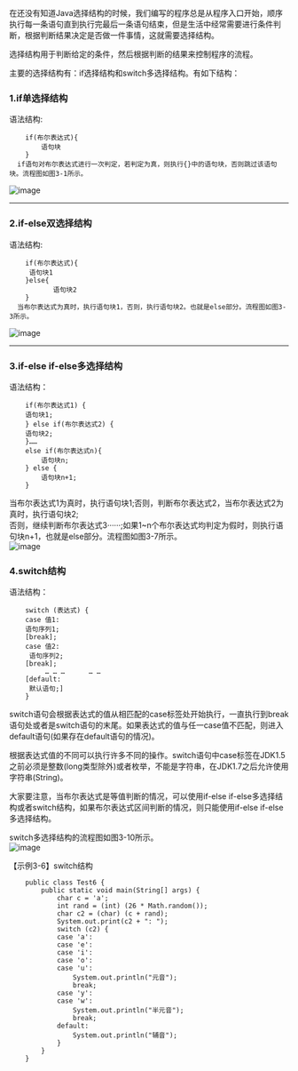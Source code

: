 在还没有知道Java选择结构的时候，我们编写的程序总是从程序入口开始，顺序执行每一条语句直到执行完最后一条语句结束，但是生活中经常需要进行条件判断，根据判断结果决定是否做一件事情，这就需要选择结构。

选择结构用于判断给定的条件，然后根据判断的结果来控制程序的流程。

主要的选择结构有：if选择结构和switch多选择结构。有如下结构：

### 1.if单选择结构  

语法结构:

        if(布尔表达式){
            语句块
        }
      if语句对布尔表达式进行一次判定，若判定为真，则执行{}中的语句块，否则跳过该语句块。流程图如图3-1所示。
![image]()  

***
### 2.if-else双选择结构

语法结构:

        if(布尔表达式){
         语句块1
        }else{
               语句块2
        }
      当布尔表达式为真时，执行语句块1，否则，执行语句块2。也就是else部分。流程图如图3-3所示。
![image]()  

***
### 3.if-else if-else多选择结构
语法结构：

        if(布尔表达式1) {  
        语句块1;  
        } else if(布尔表达式2) {  
        语句块2;  
        }……  
        else if(布尔表达式n){  
            语句块n;  
        } else {  
            语句块n+1;  
        }  
当布尔表达式1为真时，执行语句块1;否则，判断布尔表达式2，当布尔表达式2为真时，执行语句块2;  
否则，继续判断布尔表达式3······;如果1~n个布尔表达式均判定为假时，则执行语句块n+1，也就是else部分。流程图如图3-7所示。  
![image]()  

### 4.switch结构  
语法结构：　

        switch (表达式) {  
        case 值1:   
        语句序列1;  
        [break];  
        case 值2:  
         语句序列2;  
        [break];  
             … … …      … …  
        [default:  
         默认语句;]  
        }  
switch语句会根据表达式的值从相匹配的case标签处开始执行，一直执行到break语句处或者是switch语句的末尾。如果表达式的值与任一case值不匹配，则进入default语句(如果存在default语句的情况)。

根据表达式值的不同可以执行许多不同的操作。switch语句中case标签在JDK1.5之前必须是整数(long类型除外)或者枚举，不能是字符串，在JDK1.7之后允许使用字符串(String)。

大家要注意，当布尔表达式是等值判断的情况，可以使用if-else if-else多选择结构或者switch结构，如果布尔表达式区间判断的情况，则只能使用if-else if-else多选择结构。

switch多选择结构的流程图如图3-10所示。  
![image]()  

【示例3-6】switch结构  

        public class Test6 {  
            public static void main(String[] args) {  
                char c = 'a';  
                int rand = (int) (26 * Math.random());  
                char c2 = (char) (c + rand);  
                System.out.print(c2 + ": ");  
                switch (c2) {  
                case 'a':  
                case 'e':  
                case 'i':  
                case 'o':  
                case 'u':  
                    System.out.println("元音");  
                    break;  
                case 'y':
                case 'w':
                    System.out.println("半元音");
                    break;
                default:
                    System.out.println("辅音");
                }
            }
        }
